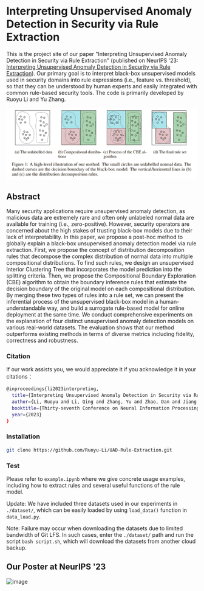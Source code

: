 # Interpreting Unsupervised Anomaly Detection in Security via Rule Extraction

This is the project site of our paper "Interpreting Unsupervised Anomaly Detection in Security via Rule Extraction" (published on NeurIPS '23: [Interpreting Unsupervised Anomaly Detection in Security via Rule Extraction](https://openreview.net/forum?id=zfCNwRQ569)). Our primary goal is to interpret black-box unsupervised models used in security domains into rule expressions (i.e., feature vs. threshold), so that they can be understood by human experts and easily integrated with common rule-based security tools. The code is primarily developed by Ruoyu Li and Yu Zhang.

![image-20231226170630681](./Figure1.png)


## Abstract

Many security applications require unsupervised anomaly detection, as malicious data are extremely rare and often only unlabeled normal data are available for training (i.e., zero-positive). However, security operators are concerned about the high stakes of trusting black-box models due to their lack of interpretability. In this paper, we propose a post-hoc method to globally explain a black-box unsupervised anomaly detection model via rule extraction. First, we propose the concept of distribution decomposition rules that decompose the complex distribution of normal data into multiple compositional distributions. To find such rules, we design an unsupervised Interior Clustering Tree that incorporates the model prediction into the splitting criteria. Then, we propose the Compositional Boundary Exploration (CBE) algorithm to obtain the boundary inference rules that estimate the decision boundary of the original model on each compositional distribution. By merging these two types of rules into a rule set, we can present the inferential process of the unsupervised black-box model in a human-understandable way, and build a surrogate rule-based model for online deployment at the same time. 
We conduct comprehensive experiments on the explanation of four distinct unsupervised anomaly detection models on various real-world datasets. The evaluation shows that our method outperforms existing methods in terms of diverse metrics including fidelity, correctness and robustness.


### Citation

If our work assists you, we would appreciate it if you acknowledge it in your citations：
```bash
@inproceedings{li2023interpreting,
  title={Interpreting Unsupervised Anomaly Detection in Security via Rule Extraction},
  author={Li, Ruoyu and Li, Qing and Zhang, Yu and Zhao, Dan and Jiang, Yong and Yang, Yong},
  booktitle={Thirty-seventh Conference on Neural Information Processing Systems},
  year={2023}
}
```


### Installation

```bash
git clone https://github.com/Ruoyu-Li/UAD-Rule-Extraction.git
```

### Test

Please refer to ```example.ipynb``` where we give concrete usage examples, including how to extract rules and several useful functions of the rule model.

Update: We have included three datasets used in our experiments in ```./dataset/```, which can be easily loaded by using ```load_data()``` function in ```data_load.py```. 

Note: Failure may occur when downloading the datasets due to limited bandwidth of Git LFS. In such cases, enter the ```./dataset/``` path and run the script ```bash script.sh```, which will download the datasets from another cloud backup.

## Our Poster at NeurIPS '23

![image](./poster.png)
